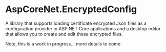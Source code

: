 # AspCoreNet.EncryptedConfig
A library that supports loading certificate encrypted Json files as a configuration provider in ASP.NET Core applications and a desktop editor that allows you to create and edit these encrypted files.

Note, this is a work in progress... more details to come.
